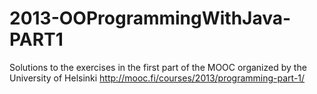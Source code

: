 # 2013-OOProgrammingWithJava-PART1

Solutions to the exercises in the first part of the MOOC organized by the University of Helsinki
http://mooc.fi/courses/2013/programming-part-1/
